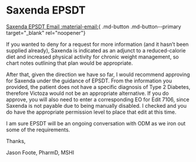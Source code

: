 # Saxenda EPSDT

[Saxenda EPSDT Email :material-email:](https://mygainwell-my.sharepoint.com/:u:/r/personal/christopher_nguyen_gainwelltechnologies_com/Documents/Evergreen/Emails/FW_%20Saxenda%20EPSDT%20.msg?csf=1&web=1&e=7stnnn){ .md-button .md-button--primary target="_blank" rel="noopener"}

If you wanted to deny for a request for more information (and it hasn’t been supplied already), Saxenda is indicated as an adjunct to a reduced-calorie diet and increased physical activity for chronic weight management, so chart notes outlining that plan would be appropriate.
 
After that, given the direction we have so far, I would recommend approving for Saxenda under the guidance of EPSDT. From the information you provided, the patient does not have a specific diagnosis of Type 2 Diabetes, therefore Victoza would not be an appropriate alternative.
If you do approve, you will also need to enter a corresponding EO for Edit 7106, since Saxenda is not payable due to being manually disabled. I checked and you do have the appropriate permission level to place that edit at this time.
 
I am sure EPSDT will be an ongoing conversation with ODM as we iron out some of the requirements.
 
Thanks,
 
Jason Foote, PharmD, MSHI
